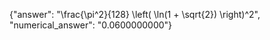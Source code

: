 {"answer": "\\frac{\\pi^2}{128} \\left( \\ln(1 + \\sqrt{2}) \\right)^2", "numerical_answer": "0.0600000000"}